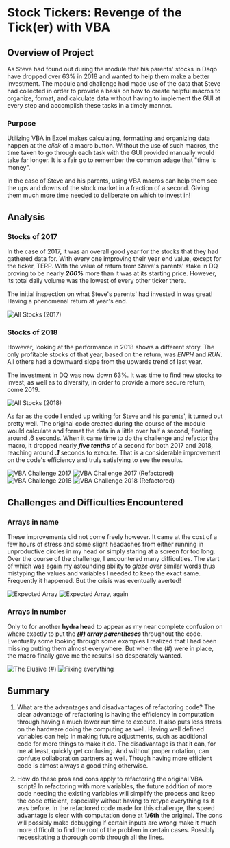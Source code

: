 # Stock Tickers: Revenge of the Tick(er) with VBA

## Overview of Project
  As Steve had found out during the module that his parents' stocks in Daqo have dropped over 63% in 2018 and wanted to help them make a better investment. The module and challenge had made use of the data that Steve had collected in order to provide a basis on how to create helpful macros to organize, format, and calculate data without having to implement the GUI at every step and accomplish these tasks in a timely manner.

### Purpose
  Utilizing VBA in Excel makes calculating, formatting and organizing data happen at the _click_ of a macro button. Without the use of such macros, the time taken to go through each task with the GUI provided manually would take far longer. It is a fair go to remember the common adage that "time is money".
    
  In the case of Steve and his parents, using VBA macros can help them see the ups and downs of the stock market in a fraction of a second. Giving them much more time needed to deliberate on which to invest in!

## Analysis
### Stocks of 2017
  In the case of 2017, it was an overall good year for the stocks that they had gathered data for. With every one improving their year end value, except for the ticker, TERP. With the value of return from Steve's parents' stake in DQ proving to be nearly **_200%_** more than it was at its starting price. However, its total daily volume was the lowest of every other ticker there.
   
  The initial inspection on what Steve's parents' had invested in was great! Having a phenomenal return at year's end.

![All Stocks (2017)](Write-Up_Resources/All_Stocks_2017.png)
  
### Stocks of 2018
  However, looking at the performance in 2018 shows a different story. The only profitable stocks of that year, based on the return, was _ENPH_ and _RUN_. All others had a downward slope from the upwards trend of last year.
  
  The investment in DQ was now down 63%. It was time to find new stocks to invest, as well as to diversify, in order to provide a more secure return, come 2019.
  
![All Stocks (2018)](Write-Up_Resources/All_Stocks_2018.png)
   
  As far as the code I ended up writing for Steve and his parents', it turned out pretty well. The original code created during the course of the module would calculate and format the data in a little over half a second, floating around .6 seconds. When it came time to do the challenge and refactor the macro, it dropped nearly **_five tenths_** of a second for both 2017 and 2018, reaching around **_.1_** seconds to execute. That is a considerable improvement on the code's efficiency and truly satisfying to see the results.

![VBA Challenge 2017](Resources/VBA_Challenge_2017.png)
![VBA Challenge 2017 (Refactored)](Resources/VBA_Challenge_2017_Refactored.png)
![VBA Challenge 2018](Resources/VBA_Challenge_2018.png)
![VBA Challenge 2018 (Refactored)](Resources/VBA_Challenge_2018_Refactored.png)

## Challenges and Difficulties Encountered
### Arrays in name
  These improvements did not come freely however. It came at the cost of a few hours of stress and some slight headaches from either running in unproductive circles in my head or simply staring at a screen for too long. Over the course of the challenge, I encountered many difficulties. The start of which was again my astounding ability to _glaze over_ similar words thus mistyping the values and variables I needed to keep the exact same. Frequently it happened. But the crisis was eventually averted!
  
![Expected Array](Write-Up_Resources/compile_error-expected_array.png)
![Expected Array, again](Write-Up_Resources/compile_error2.png)

### Arrays in number
  Only to for another **hydra head** to appear as my near complete confusion on where exactly to put the **_(#) array parentheses_** throughout the code. Eventually some looking through some examples I realized that I had been missing putting them almost everywhere. But when the (#) were in place, the macro finally gave me the results I so desperately wanted. 
   
![The Elusive (#)](Write-Up_Resources/constant_expression.png)
![Fixing everything](Write-Up_Resources/fixing_everything.png)


## Summary
  1. What are the advantages and disadvantages of refactoring code?
    The clear advantage of refactoring is having the efficiency in computation through having a much lower run time to execute. It also puts less stress on the hardware doing the computing as well. Having well defined variables can help in making future adjustments, such as additional code for more things to make it do.
    The disadvantage is that it can, for me at least, quickly get confusing. And without proper notation, can confuse collaboration partners as well. Though having more efficient code is almost always a good thing otherwise.
  
  2. How do these pros and cons apply to refactoring the original VBA script?
    In refactoring with more variables, the future addition of more code needing the existing variables will simplify the process and keep the code efficient, especially without having to retype everything as it was before. In the refactored code made for this challenge, the speed advantage is clear with computation done at **1/6th** the original.
    The cons will possibly make debugging if certain inputs are wrong make it much more difficult to find the root of the problem in certain cases. Possibly necessitating a thorough comb through all the lines. 
